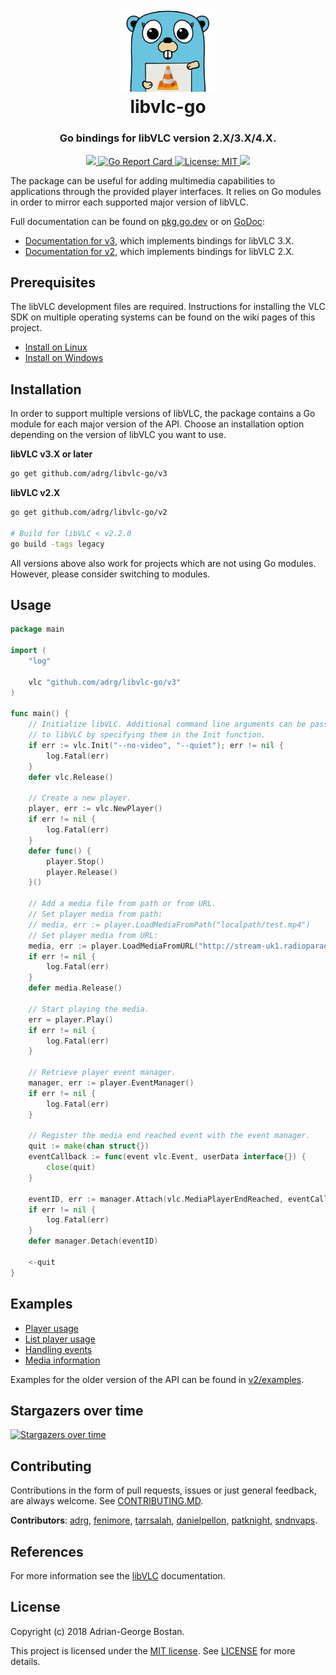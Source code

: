<h1 align="center">
  <div>
    <img src="https://raw.githubusercontent.com/adrg/adrg.github.io/master/assets/projects/libvlc-go/libvlc-go-logo.jpg" width="150px" alt="libvlc-go logo"/>
  </div>
  libvlc-go
</h1>

<h3 align="center">Go bindings for libVLC version 2.X/3.X/4.X.</h3>

<p align="center">
    <a href="https://pkg.go.dev/github.com/adrg/libvlc-go/v3@v3.0.0">
        <img src="https://img.shields.io/badge/go.dev-reference-007d9c?logo=go&logoColor=white">
    </a>
    <a href="https://goreportcard.com/report/github.com/adrg/libvlc-go" rel="nofollow">
        <img src="https://goreportcard.com/badge/github.com/adrg/libvlc-go" alt="Go Report Card" />
    </a>
    <a href="https://opensource.org/licenses/MIT" rel="nofollow">
        <img src="https://img.shields.io/badge/license-MIT-red.svg?style=flat-square" alt="License: MIT" />
    </a>
    <a href="https://github.com/avelino/awesome-go#video">
        <img src="https://cdn.rawgit.com/sindresorhus/awesome/d7305f38d29fed78fa85652e3a63e154dd8e8829/media/badge.svg">
    </a>
</p>

The package can be useful for adding multimedia capabilities to applications
through the provided player interfaces. It relies on Go modules in order to
mirror each supported major version of libVLC.

Full documentation can be found on [pkg.go.dev](https://pkg.go.dev/github.com/adrg/libvlc-go/v3@v3.0.0) or on [GoDoc](https://godoc.org/github.com/adrg/libvlc-go):
- [Documentation for v3](https://pkg.go.dev/github.com/adrg/libvlc-go/v3@v3.0.0), which implements bindings for libVLC 3.X.
- [Documentation for v2](https://pkg.go.dev/github.com/adrg/libvlc-go/v2@v2.0.0), which implements bindings for libVLC 2.X.

## Prerequisites

The libVLC development files are required. Instructions for installing the
VLC SDK on multiple operating systems can be found on the wiki pages of this project.

- [Install on Linux](https://github.com/adrg/libvlc-go/wiki/Install-on-Linux)
- [Install on Windows](https://github.com/adrg/libvlc-go/wiki/Install-on-Windows)

## Installation

In order to support multiple versions of libVLC, the package contains a Go
module for each major version of the API. Choose an installation option
depending on the version of libVLC you want to use.

**libVLC v3.X or later**

```bash
go get github.com/adrg/libvlc-go/v3
```

**libVLC v2.X**

```bash
go get github.com/adrg/libvlc-go/v2

# Build for libVLC < v2.2.0
go build -tags legacy
```

All versions above also work for projects which are not using Go modules.
However, please consider switching to modules.

## Usage

```go
package main

import (
    "log"

    vlc "github.com/adrg/libvlc-go/v3"
)

func main() {
    // Initialize libVLC. Additional command line arguments can be passed in
    // to libVLC by specifying them in the Init function.
    if err := vlc.Init("--no-video", "--quiet"); err != nil {
        log.Fatal(err)
    }
    defer vlc.Release()

    // Create a new player.
    player, err := vlc.NewPlayer()
    if err != nil {
        log.Fatal(err)
    }
    defer func() {
        player.Stop()
        player.Release()
    }()

    // Add a media file from path or from URL.
    // Set player media from path:
    // media, err := player.LoadMediaFromPath("localpath/test.mp4")
    // Set player media from URL:
    media, err := player.LoadMediaFromURL("http://stream-uk1.radioparadise.com/mp3-32")
    if err != nil {
        log.Fatal(err)
    }
    defer media.Release()

    // Start playing the media.
    err = player.Play()
    if err != nil {
        log.Fatal(err)
    }

    // Retrieve player event manager.
    manager, err := player.EventManager()
    if err != nil {
        log.Fatal(err)
    }

    // Register the media end reached event with the event manager.
    quit := make(chan struct{})
    eventCallback := func(event vlc.Event, userData interface{}) {
        close(quit)
    }

    eventID, err := manager.Attach(vlc.MediaPlayerEndReached, eventCallback, nil)
    if err != nil {
        log.Fatal(err)
    }
    defer manager.Detach(eventID)

    <-quit
}
```

## Examples

* [Player usage](v3/examples/player.go)
* [List player usage](v3/examples/list_player.go)
* [Handling events](v3/examples/event_handling.go)
* [Media information](v3/examples/media_information.go)

Examples for the older version of the API can be found in [v2/examples](v2/examples).

## Stargazers over time

[![Stargazers over time](https://starchart.cc/adrg/libvlc-go.svg)](https://starchart.cc/adrg/libvlc-go)

## Contributing

Contributions in the form of pull requests, issues or just general feedback,
are always welcome.
See [CONTRIBUTING.MD](CONTRIBUTING.md).

**Contributors**:
[adrg](https://github.com/adrg),
[fenimore](https://github.com/fenimore),
[tarrsalah](https://github.com/tarrsalah),
[danielpellon](https://github.com/danielpellon),
[patknight](https://github.com/patknight),
[sndnvaps](https://github.com/sndnvaps).

## References

For more information see the
[libVLC](https://www.videolan.org/developers/vlc/doc/doxygen/html/group__libvlc.html) documentation.

## License

Copyright (c) 2018 Adrian-George Bostan.

This project is licensed under the [MIT license](https://opensource.org/licenses/MIT).
See [LICENSE](LICENSE) for more details.
